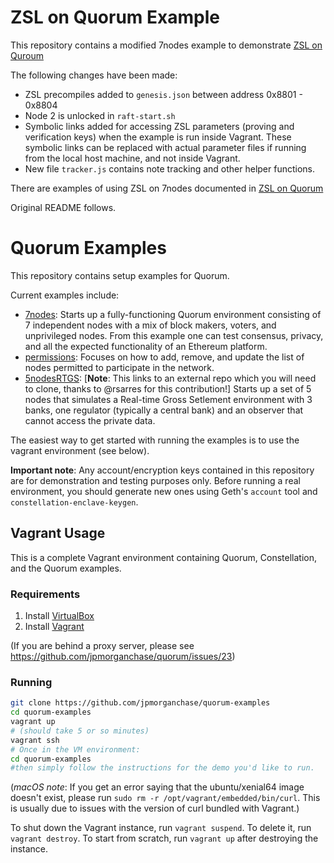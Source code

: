 # ZSL on Quorum Example

This repository contains a modified 7nodes example to demonstrate [ZSL on Quroum](https://github.com/jpmorganchase/zsl-q/blob/master/README.md)

The following changes have been made:

* ZSL precompiles added to `genesis.json` between address 0x8801 - 0x8804
* Node 2 is unlocked in `raft-start.sh`
* Symbolic links added for accessing ZSL parameters (proving and verification keys) when the example is run inside Vagrant.  These symbolic links can be replaced with actual parameter files if running from the local host machine, and not inside Vagrant.
* New file `tracker.js` contains note tracking and other helper functions.

There are examples of using ZSL on 7nodes documented in [ZSL on Quorum](https://github.com/jpmorganchase/zsl-q/tree/master/README.md)

Original README follows.

# Quorum Examples

This repository contains setup examples for Quorum.

Current examples include:
* [7nodes](https://github.com/jpmorganchase/quorum-examples/tree/master/examples/7nodes): Starts up a fully-functioning Quorum environment consisting of 7 independent nodes with a mix of block makers, voters, and unprivileged nodes. From this example one can test consensus, privacy, and all the expected functionality of an Ethereum platform.
* [permissions](https://github.com/jpmorganchase/quorum-examples/tree/master/examples/permissions): Focuses on how to add, remove, and update the list of nodes permitted to participate in the network.
* [5nodesRTGS](https://github.com/bacen/quorum-examples/tree/master/examples/5nodesRTGS): [__Note__: This links to an external repo which you will need to clone, thanks to @rsarres for this contribution!] Starts up a set of 5 nodes that simulates a Real-time Gross Setlement environment with 3 banks, one regulator (typically a central bank) and an observer that cannot access the private data. 

The easiest way to get started with running the examples is to use the vagrant environment (see below).

**Important note**: Any account/encryption keys contained in this repository are for
demonstration and testing purposes only. Before running a real environment, you should
generate new ones using Geth's `account` tool and `constellation-enclave-keygen`.

## Vagrant Usage

This is a complete Vagrant environment containing Quorum, Constellation, and the
Quorum examples.

### Requirements

  1. Install [VirtualBox](https://www.virtualbox.org/wiki/Downloads)
  1. Install [Vagrant](https://www.vagrantup.com/downloads.html)

(If you are behind a proxy server, please see https://github.com/jpmorganchase/quorum/issues/23)

### Running

```sh
git clone https://github.com/jpmorganchase/quorum-examples
cd quorum-examples
vagrant up
# (should take 5 or so minutes)
vagrant ssh
# Once in the VM environment:
cd quorum-examples 
#then simply follow the instructions for the demo you'd like to run.
```

(*macOS note*: If you get an error saying that the ubuntu/xenial64 image doesn't
exist, please run `sudo rm -r /opt/vagrant/embedded/bin/curl`. This is usually due to
issues with the version of curl bundled with Vagrant.)



To shut down the Vagrant instance, run `vagrant suspend`. To delete it, run
`vagrant destroy`. To start from scratch, run `vagrant up` after destroying the
instance.

